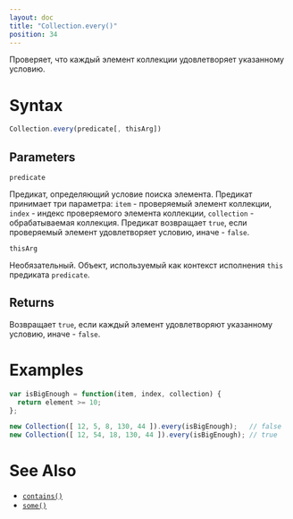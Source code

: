 ```yaml
---
layout: doc
title: "Collection.every()"
position: 34
---
```


Проверяет, что каждый элемент коллекции удовлетворяет указанному условию.

# Syntax

```js
Collection.every(predicate[, thisArg])
```

## Parameters

`predicate`

Предикат, определяющий условие поиска элемента. Предикат принимает три параметра: `item` -
проверяемый элемент коллекции, `index` - индекс проверяемого элемента коллекции, `collection` -
обрабатываемая коллекция. Предикат возвращает `true`, если проверяемый элемент удовлетворяет
условию, иначе - `false`.

`thisArg`

Необязательный. Объект, используемый как контекст исполнения `this` предиката `predicate`.

## Returns

Возвращает `true`, если каждый элемент удовлетворяют указанному условию, иначе - `false`.

# Examples

```js
var isBigEnough = function(item, index, collection) {
  return element >= 10;
};

new Collection([ 12, 5, 8, 130, 44 ]).every(isBigEnough);   // false
new Collection([ 12, 54, 18, 130, 44 ]).every(isBigEnough); // true
```

# See Also

* [`contains()`](../Collection.contains/)
* [`some()`](../Collection.some/)
